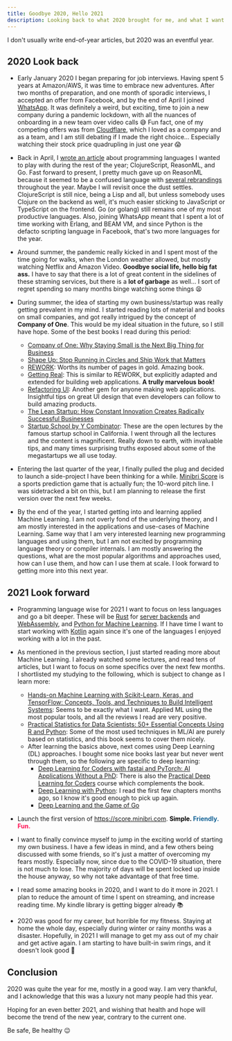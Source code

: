 ```yaml
---
title: Goodbye 2020, Hello 2021
description: Looking back to what 2020 brought for me, and what I want 2021 to bring.
---
```


I don't usually write end-of-year articles, but 2020 was an eventful year.

## 2020 Look back

- Early January 2020 I began preparing for job interviews. Having spent 5 years at Amazon/AWS, it was time to embrace new adventures. After two months of preparation, and one month of sporadic interviews, I accepted an offer from Facebook, and by the end of April I joined [WhatsApp](https://www.whatsapp.com/). It was definitely a weird, but exciting, time to join a new company during a pandemic lockdown, with all the nuances of onboarding in a new team over video calls 😅 Fun fact, one of my competing offers was from [Cloudflare](https://www.cloudflare.com/), which I loved as a company and as a team, and I am still debating if I made the right choice... Especially watching their stock price quadrupling in just one year 😱

- Back in April, I [wrote an article](https://www.lambrospetrou.com/articles/hobby-languages-for-2020/) about programming languages I wanted to play with during the rest of the year; ClojureScript, ReasonML, and Go. Fast forward to present, I pretty much gave up on ReasonML because it seemed to be a confused language with [several rebrandings](https://rescript-lang.org/bucklescript-rebranding) throughout the year. Maybe I will revisit once the dust settles. ClojureScript is still nice, being a Lisp and all, but unless somebody uses Clojure on the backend as well, it's much easier sticking to JavaScript or TypeScript on the frontend. Go (or golang) still remains one of my most productive languages. Also, joining WhatsApp meant that I spent a lot of time working with Erlang, and BEAM VM, and since Python is the defacto scripting language in Facebook, that's two more languages for the year.

- Around summer, the pandemic really kicked in and I spent most of the time going for walks, when the London weather allowed, but mostly watching Netflix and Amazon Video. **Goodbye social life, hello big fat ass.** I have to say that there is a lot of great content in the sidelines of these straming services, but there is a **lot of garbage** as well... I sort of regret spending so many months binge watching some things 😫

- During summer, the idea of starting my own business/startup was really getting prevalent in my mind. I started reading lots of material and books on small companies, and got really intrigued by the concept of **Company of One**. This would be my ideal situation in the future, so I still have hope. Some of the best books I read during this period:
  * [Company of One: Why Staying Small is the Next Big Thing for Business](https://smile.amazon.co.uk/Company-One-Staying-Small-Business/dp/1328972356)
  * [Shape Up: Stop Running in Circles and Ship Work that Matters](https://basecamp.com/shapeup)
  * [REWORK](https://basecamp.com/books/rework): Worths its number of pages in gold. Amazing book.
  * [Getting Real](https://basecamp.com/books/getting-real): This is similar to REWORK, but explicitly adapted and extended for building web applications. **A trully marvelous book!**
  * [Refactoring UI](https://refactoringui.com/book/): Another gem for anyone making web applications. Insightful tips on great UI design that even developers can follow to build amazing products.
  * [The Lean Startup: How Constant Innovation Creates Radically Successful Businesses](https://smile.amazon.co.uk/Lean-Startup-Innovation-Successful-Businesses/dp/0670921602)
  * [Startup School by Y Combinator](https://www.startupschool.org/curriculum): These are the open lectures by the famous startup school in California. I went through all the lectures and the content is magnificent. Really down to earth, with invaluable tips, and many times surprising truths exposed about some of the megastartups we all use today.

- Entering the last quarter of the year, I finally pulled the plug and decided to launch a side-project I have been thinking for a while. [Minibri Score](https://www.lambrospetrou.com/articles/minibri-score-the-inception/) is a sports prediction game that is actually fun; the 10-word pitch line. I was sidetracked a bit on this, but I am planning to release the first version over the next few weeks.

- By the end of the year, I started getting into and learning applied Machine Learning. I am not overly fond of the underlying theory, and I am mostly interested in the applications and use-cases of Machine Learning. Same way that I am very interested learning new programming languages and using them, but I am not excited by programming language theory or compiler internals. I am mostly answering the questions, what are the most popular algorithms and approaches used, how can I use them, and how can I use them at scale. I look forward to getting more into this next year.

## 2021 Look forward

- Programming language wise for 2021 I want to focus on less languages and go a bit deeper. These will be [Rust](https://www.rust-lang.org/) for [server backends](rust-lang.org/what/networking) and [WebAssembly](https://www.rust-lang.org/what/wasm), and [Python for Machine Learning](https://scikit-learn.org/stable/). If I have time I want to start working with [Kotlin](https://kotlinlang.org/) again since it's one of the languages I enjoyed working with a lot in the past.

- As mentioned in the previous section, I just started reading more about Machine Learning. I already watched some lectures, and read tens of articles, but I want to focus on some specifics over the next few months. I shortlisted my studying to the following, which is subject to change as I learn more:
  * [Hands-on Machine Learning with Scikit-Learn, Keras, and TensorFlow: Concepts, Tools, and Techniques to Build Intelligent Systems](https://smile.amazon.co.uk/gp/product/1492032646): Seems to be exactly what I want. Applied ML using the most popular tools, and all the reviews I read are very positive.
  * [Practical Statistics for Data Scientists: 50+ Essential Concepts Using R and Python](https://smile.amazon.co.uk/gp/product/149207294X/): Some of the most used techniques in ML/AI are purely based on statistics, and this book seems to cover them nicely.
  * After learning the basics above, next comes using Deep Learning (DL) approaches. I bought some nice books last year but never went through them, so the following are specific to deep learning:
    - [Deep Learning for Coders with fastai and PyTorch: AI Applications Without a PhD](https://smile.amazon.co.uk/gp/product/1492045527): There is also the [Practical Deep Learning for Coders](https://course.fast.ai/) course which complements the book.
    - [Deep Learning with Python](https://www.manning.com/books/deep-learning-with-python): I read the first few chapters months ago, so I know it's good enough to pick up again.
    - [Deep Learning and the Game of Go](https://www.manning.com/books/deep-learning-and-the-game-of-go)

- Launch the first version of <https://score.minibri.com>. <strong><span style="color: black">Simple.</span> <span style="color: #146396">Friendly.</span> <span style="color: #ff1154">Fun.</span></strong>

- I want to finally convince myself to jump in the exciting world of starting my own business. I have a few ideas in mind, and a few others being discussed with some friends, so it's just a matter of overcoming my fears mostly. Especially now, since due to the COVID-19 situation, there is not much to lose. The majority of days will be spent locked up inside the house anyway, so why not take advantage of that free time.

- I read some amazing books in 2020, and I want to do it more in 2021. I plan to reduce the amount of time I spent on streaming, and increase reading time. My kindle library is getting bigger already 📚

- 2020 was good for my career, but horrible for my fitness. Staying at home the whole day, especially during winter or rainy months was a disaster. Hopefully, in 2021 I will manage to get my ass out of my chair and get active again. I am starting to have built-in swim rings, and it doesn't look good 🐷 

## Conclusion

2020 was quite the year for me, mostly in a good way. I am very thankful, and I acknowledge that this was a luxury not many people had this year.

Hoping for an even better 2021, and wishing that health and hope will become the trend of the new year, contrary to the current one.

Be safe, Be healthy 😉
